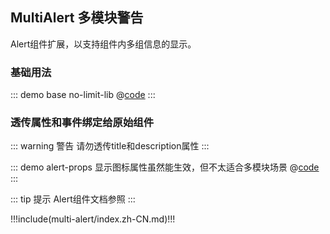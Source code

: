 ## MultiAlert 多模块警告

Alert组件扩展，以支持组件内多组信息的显示。

### 基础用法

::: demo base no-limit-lib
@[code](@demo/multi-alert/base.vue)
:::

### 透传属性和事件绑定给原始组件
::: warning 警告
请勿透传title和description属性
:::

::: demo alert-props 显示图标属性虽然能生效，但不太适合多模块场景
@[code](@demo/multi-alert/$LIB_DIR/alert-props.vue)
:::

::: tip 提示
Alert组件文档参照 <ui-lib-link component="Alert"></ui-lib-link>
:::


!!!include(multi-alert/index.zh-CN.md)!!!